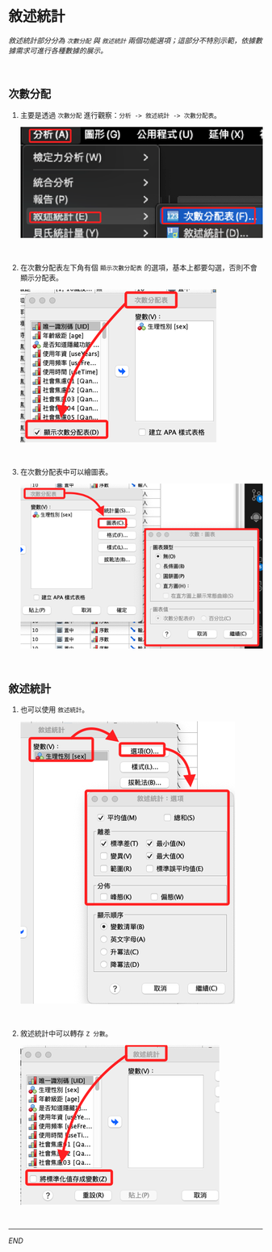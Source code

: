 # 敘述統計

_敘述統計部分分為 `次數分配` 與 `敘述統計` 兩個功能選項；這部分不特別示範，依據數據需求可進行各種數據的展示。_

<br>

## 次數分配

1. 主要是透過 `次數分配` 進行觀察：`分析 -> 敘述統計 -> 次數分配表`。

    ![](images/img_01.png)

<br>

2. 在次數分配表左下角有個 `顯示次數分配表` 的選項，基本上都要勾選，否則不會顯示分配表。

    ![](images/img_04.png)

<br>

3. 在次數分配表中可以繪圖表。

    ![](images/img_05.png)

<br>

## 敘述統計

1. 也可以使用 `敘述統計`。

    ![](images/img_02.png)

<br>

2. 敘述統計中可以轉存 `Z 分數`。

    ![](images/img_03.png)

<br>

___

_END_